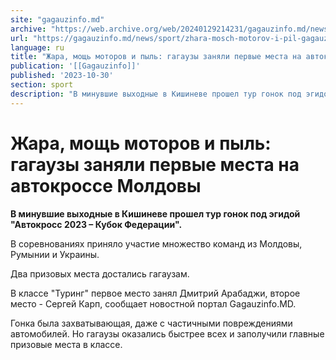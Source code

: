 ```yaml
---
site: "gagauzinfo.md"
archive: "https://web.archive.org/web/20240129214231/gagauzinfo.md/news/sport/zhara-mosch-motorov-i-pil-gagauzi-zanyali-pervie-mesta-na-avtokrosse-moldovi"
url: "https://gagauzinfo.md/news/sport/zhara-mosch-motorov-i-pil-gagauzi-zanyali-pervie-mesta-na-avtokrosse-moldovi"
language: ru
title: "Жара, мощь моторов и пыль: гагаузы заняли первые места на автокроссе Молдовы"
publication: '[[Gagauzinfo]]'
published: '2023-10-30'
section: sport
description: "В минувшие выходные в Кишиневе прошел тур гонок под эгидой \"Автокросс 2023 – Кубок Федерации\"."
---
```


# Жара, мощь моторов и пыль: гагаузы заняли первые места на автокроссе Молдовы

**В минувшие выходные в Кишиневе прошел тур гонок под эгидой "Автокросс 2023 – Кубок Федерации".**

В соревнованиях приняло участие множество команд из Молдовы, Румынии и Украины.

Два призовых места достались гагаузам.

В классе "Туринг" первое место занял Дмитрий Арабаджи, второе место - Сергей Карп, сообщает новостной портал Gagauzinfo.MD.

Гонка была захватывающая, даже с частичными повреждениями автомобилей. Но гагаузы оказались быстрее всех и заполучили главные призовые места в классе.